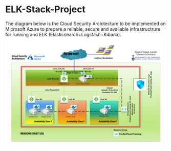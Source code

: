 # ELK-Stack-Project
The diagram below is the Cloud Security Architecture to be implemented on Microsoft Azure to prepare a reliable, secure and available infrastructrure for running and ELK (Elasticsearch+Logstash+Kibana).
![Network Diagram](Images/Cloud-Security-Architecture.PNG)


